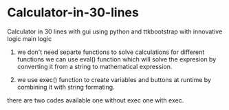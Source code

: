 # Calculator-in-30-lines
Calculator in 30 lines with gui using python and ttkbootstrap with innovative logic
main logic

1) we don't need separte functions to solve calculations for different functions we can use eval() function which will solve the expresion by converting it from a string to mathematical  expression.

2) we use exec() function to create variables and buttons at runtime by combining it with string formating.

there are two codes available one without exec one with exec.
